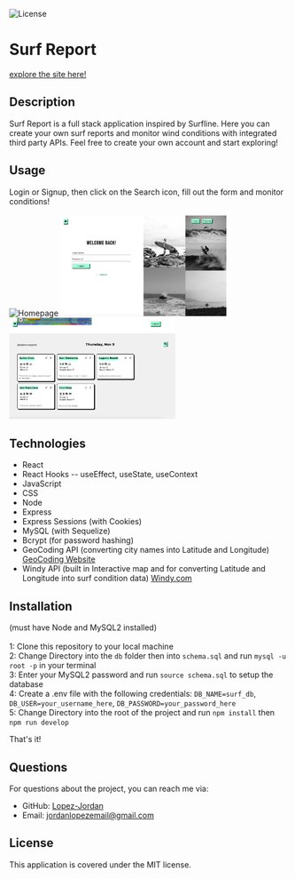 ![License](https://img.shields.io/badge/license-MIT-brightgreen)
# Surf Report

[explore the site here!](https://floating-shelf-66988-88c62d989e6d.herokuapp.com/)

## Description

Surf Report is a full stack application inspired by Surfline. Here you can create your own surf reports and monitor wind conditions with integrated third party APIs. Feel free to create your own account and start exploring!

## Usage
Login or Signup, then click on the Search icon, fill out the form and monitor conditions!
<br>
<br>
<img src="./client/public/homepage.png" alt="Homepage" width="300">
<img src="./client/public/loginPicture.png" alt="Login page" width="300">
<img src="./client/public/dashboardPicture.png" alt="Dashboard" width="300">

## Technologies

- React
- React Hooks -- useEffect, useState, useContext
- JavaScript
- CSS
- Node
- Express
- Express Sessions (with Cookies)
- MySQL (with Sequelize) 
- Bcrypt (for password hashing)
- GeoCoding API (converting city names into Latitude and Longitude) [GeoCoding Website](https://api-ninjas.com/api/geocoding)
- Windy API (built in Interactive map and for converting  Latitude and Longitude into surf condition data) [Windy.com](https://api.windy.com/)

## Installation

(must have Node and MySQL2 installed)
<br>
<br>
1: Clone this repository to your local machine
<br>
2: Change Directory into the `db` folder then into `schema.sql` and run `mysql -u root -p` in your terminal
<br>
3: Enter your MySQL2 password and run `source schema.sql` to setup the database
<br>
4: Create a .env file with the following credentials: `DB_NAME=surf_db`, `DB_USER=your_username_here`, `DB_PASSWORD=your_password_here`
<br>
5: Change Directory into the root of the project and run `npm install` then `npm run develop`
<br>

 That's it!

## Questions
For questions about the project, you can reach me via:
- GitHub: [Lopez-Jordan](https://github.com/Lopez-Jordan)
- Email: jordanlopezemail@gmail.com

## License
This application is covered under the MIT license.
